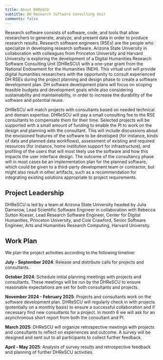 ```yaml
---
title: About DHReSCU
subtitle: DH Research Software Consulting Unit
comments: false
---
```


Research software consists of software, code, and tools that allow researchers to generate, analyze, and present data in order to produce research results. Research software engineers (RSEs) are the people who specialize in developing research software. Arizona State University in collaboration with colleagues from Princeton University and Harvard University is exploring the development of a Digital Humanities Research Software Consulting Unit (DHReSCU) with a one-year grant from the National Endowment for the Humanities (NEH). This virtual unit will provide digital humanities researchers with the opportunity to consult experienced DH RSEs during the project planning and design phase to create a software development plan. DH software development plans will focus on scoping feasible budgets and development goals while also considering sustainability and maintainability, in order to increase the durability of the software and potential reuse. 

DHReSCU will match projects with consultants based on needed  technical and domain expertise. DHReSCU will pay a small consulting fee to the RSE consultants to compensate them for their time. Selected projects will be supported with a small amount of funding to enable the PI to work on the design and planning with the consultant. This will include discussions about the envisioned features of the software to be developed (for instance, kinds of data and planned data workflows), assessment of existing and required resources (for instance, home institution support for infrastructure), and profiling of the users that will most likely use the software and how this impacts the user interface design. The outcome of the consultancy phase will in most cases be an implementation plan for the planned software, which could be given to a third-party development team or contractor, but might also result in other artifacts, such as a recommendation for integrating existing solutions appropriate to project requirements. 

## Project Leadership
DHReSCU is led by a team at Arizona State University headed by Julia Damerow, Lead Scientific Software Engineer in collaboration with Rebecca Sutton Koeser, Lead Research Software Engineer, Center for Digital Humanities, Princeton University, and Cole Crawford, Senior Software Engineer, Arts and Humanities Research Computing, Harvard University. 

## Work Plan
We plan the project activities according to the following timeline:

**July - September 2024**: Release and distribute calls for projects and consultants. 

**October 2024**: Schedule initial planning meetings with projects and consultants. These meetings will be run by the DHReSCU to ensure reasonable expectations are set for both consultants and projects.

**November 2024 - February 2025**: Projects and consultants work on the software development plan. DHReSCU will regularly check in with projects (potentially on a monthly basis) to ensure a successful collaboration and if necessary find new consultants for a project. In month 6 we will ask for an asynchronous short report from both the consultant and PI.

**March 2025**: DHReSCU will organize retrospective meetings with projects and consultants to reflect on experiences and outcome. A survey will be designed and sent out to all participants to collect further feedback.

**April - May 2025**: Analysis of survey results and retrospective feedback and planning of further DHReSCU activities. 
